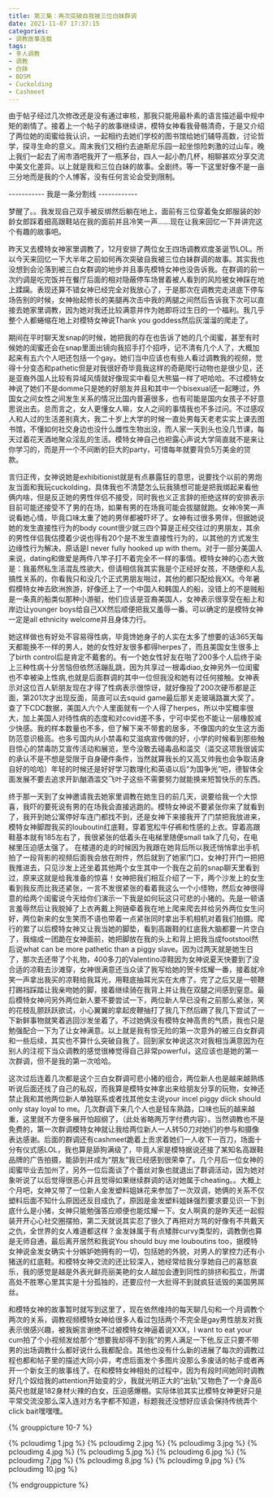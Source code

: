 ```yaml
---
title: 第三集：再次突破自我被三位白妹群调
date: 2021-11-07 17:37:15
categories:
- 调教故事连载
tags:
- 多人调教
- 调教
- 白妹
- BDSM
- Cuckolding
- Cashmeet
---
```


由于帖子经过几次修改还是没有通过审核，那我只能用最朴素的语言描述最中规中矩的剧情了。接着上一个帖子的故事继续讲，模特女神看我骨骼清奇，于是又介绍了两位她的闺蜜给我认识，一起相约去她们学校的图书馆给她们辅导高数，讨论哲学，探寻生命的意义。周末我们又相约去迪斯尼乐园一起坐惊险刺激的过山车，晚上我们一起去了闹市酒吧我开了一瓶茅台，四人一起小酌几杯，相聊甚欢分享交流中美文化差异。以上就是我和三位白妹的故事。全剧终。等一下这里好像不是一亩三分地而是我的个人博客，没有任何言论会受到限制。

----------- 我是一条分割线 ------------

梦醒了。。我发现自己双手被反绑然后躺在地上，面前有三位穿着兔女郎服装的妙龄女郎踩着细高跟鞋站在我的面前并且冷笑一声......现在让我来回忆一下并讲完这个有趣的故事吧。

昨天又去模特女神家里调教了，12月安排了两位女王四场调教欢度圣诞节LOL。所以今天来回忆一下大半年之前如何再次突破自我被三位白妹群调的故事。其实我也没想到会沦落到被三白女群调的地步并且事先模特女神也没告诉我。在群调的前一次约调是吃完饭并在餐厅后面的相对隐蔽停车场冒着被人看到的风险被女神踩在地上蹂躏。表现还算不错女神已经完全对我放心了，于是那次在调教完走进底下停车场告别的时候，女神抬起修长的美腿再次击中我的两腿之间然后告诉我下次可以直接去她家里调教，因为她对我还比较满意并作为她即将过生日的一个福利。我几乎整个人都蜷缩在地上对模特女神说Thank you goddess然后灰溜溜的爬走了。
<!-- more -->
期间在平时聊天发snap的时候，她把我的存在也告诉了她的几个闺蜜，甚至有时候她的闺蜜还会在snap里面出镜向我招手打个招呼，记不清有几个人了，大概加起来有五六个人吧还包括一个gay。她们当中应该也有些人看过调教我的视频，觉得十分变态和pathetic但是对我很好奇毕竟我这样的奇葩爬行动物也是很少见，还是亚裔外国人比较有异域风情就好像现实中看见大熊猫一样了吧哈哈。不过模特女神说了她们不是domme只是她的好朋友并且和其中一个bisexual还一起睡过，外国女之间女性之间发生关系的情况比国内普遍很多，也有可能是国内女孩子不好意思说出去。总而言之，女人更懂女人嘛，女人之间的事情我也不多过问。不过感叹人和人过的生活差别真大，我二十岁上大学的时候一直处男每天老老实实上课去图书馆，不懂如何社交身边也没什么雌性生物出没，而人家一天到头也没几节课，每天过着花天酒地聚众淫乱的生活。模特女神自己也袒露心声说大学简直就不是来让你学习的，而是开一个不间断的巨大的party，可惜每年就要背负5万美金的贷款。

言归正传，女神说她是exhibitionist就是有点暴露狂的意思，说要找个以前的男炮友当面和我玩cuckolding，具体我也不清楚怎么玩我猜想可能是把我绑起来看他俩内啥，但是反正她的男性伴侣不接受，同时我也义正言辞的拒绝这样的安排表示目前可能还接受不了男的在场，如果有男的在场我可能会拔腿就跑。女神冷笑一声说看她心情，毕竟口味太重了她的男伴都被吓坏了。女神有过很多男伴，但据她说她的发生直接性行为的body count很少就三四个算是正经交往过的男朋友，其余的男性伴侣我估摸着少说也得有20个是不发生直接性行为的，以其他的方式发生边缘性行为解决，原话是I never fully hooked up with them。对于一部分美国人来说，dating和做爱是两件八竿子打不着完全不一样的事情。模特女神的心态大致是：我虽然私生活混乱性欲大，但请相信我其实我是个正经好女孩，不随便和人乱搞性关系的，你看我只和没几个正式男朋友啪过，其他的都只配给我XX。今年暑假模特女神去欧洲旅游，好像还上了一个中国人和韩国人的船，没错上的不是贼船是一条真的船类似那种小游艇，他们应该是亚裔美国人，女神表示很享受在船上和岸边让younger boys给自己XX然后顺便把我又羞辱一番。可以确定的是模特女神一定是all ethnicity welcome并且身体力行。

她这样做也有好处不容易得性病，毕竟馋她身子的人实在太多了想要的话365天每天都能换不一样的男人，她的女性好友很多都得herpes了，而且美国女生很多上了birth control后是肯定不戴套的。有一个她女性好友在啪了200多个人后终于染上三种性病十分苦恼但依然活蹦乱跳，因为共享过一根毒diao,女神另外一位闺蜜也不幸被染上性病,也就是后面群调的其中一位但我没和她有过任何接触。女神表示对这位百人斩朋友现在才得了性病表示很惊讶，就好像投了200次硬币都是正面，第201次才出现反面，简直可以去squid game最后那关走玻璃路赢大奖了。查了下CDC数据，美国人六个人里面就有一个人得了herpes，所以中奖概率很大，加上美国人对待性病的态度和对covid差不多，宁可中奖也不能让一层橡胶减少快感。我的样本数量也不多，但了解下来不带套的居多，不像国内的女生这方面防范意识极高。也多亏国内从小禁毒和艾滋病宣传做的好，小学的时候看到那些触目惊心的禁毒防艾宣传活动和展览，至今没敢去碰毒品和滥交（滥交这项我很诚实的承认不是不想是受限于自身硬件条件，当然就算我长的又高又帅我也会争取洁身自好的哈哈）年轻的时候还是好好学习数理化和英语以后“为国争光”吧，德智体全面发展不要去追求开趴酗酒滥交飞叶子这些不需要努力就能换来短暂快乐的东西。

终于那一天到了女神邀请我去她家里调教在她生日的前几天，说要给我一个大惊喜，我吓的要死说有男的在场我会直接逃跑的。模特女神说不要紧张你来了就看到了，我开到她公寓停好车连门都找不到，还是女神下来接我开了门禁把我放进来，模特女神脚蹬我买的louboutin红底鞋，穿着宽松牛仔裤和性感的上衣。穿着高跟鞋基本就有185左右了，我很紧张的低着头在电梯里随便small talk了几句，在电梯里压迫感太强了。 在楼道的走的时候因为我跟在她背后所以我还悄悄拿出手机拍了一段背影的视频后面我会放在附件，然后就到了她家门口，女神打开门一把把我推进去，只见沙发上还坐着其他两个女生其中一个我在之前的snap聊天里看到过，原来这就是给我准备的惊喜！女神把我们相互介绍了一下，两个沙发上的女生看到我反而比我还紧张，一言不发很紧张的看着我这么一个小怪物，然后女神很得意的给两个闺蜜说今天给你们演示一下我是如何玩这只可悲的小猪的。先是一顿语言羞辱然后让我脱掉了上衣再戴上狗链牵着我在地上爬来爬去并给另外两位女生问好，两位新来的女生笑而不语也带着一点紧张同时拿出手机相机对着我们拍摄。爬行的累了以后模特女神又让我当她的脚垫，看到高跟鞋的红底我大脑都要一片空白了，我缩成一团跪在女神面前，她把脚放在我的头上和背上把我当成footstool然后说what can be more pathetic than a piggy slave。因为过两天就是她生日了，那次去还带了个礼物，400多刀的Valentino凉鞋因为女神说夏天快要到了没合适的凉鞋去沙滩穿，女神很满意还当众读了我写给她的贺卡炫耀一番，接着就冷笑一声拿出我买的凉鞋给我耳光，用鞋底抽耳光实在太疼了。完了之后又是一顿鞭打踢裆踩踏让我亲吻她的脚，接着继续骑在我背上并让我在双腿之间感到窒息。最后模特女神问另外两位新人要不要尝试一下，两位新人早已没有之前那么紧张，笑的花枝乱颤跃跃欲试，小心翼翼的拿起皮鞭抽打了我几下然后踢了我几下尝试了一下新鲜事物就笑着逃回沙发坐着了。不过她俩没有模特女神高贵的气质，我也只是勉强配合一下为了让女神满意。以上就是我有惊无险的第一次意外的被三白女群调和一些后续，其实也不算什么突破自我了。回到家女神说这次对我相当满意因为在别人的注视下当众调教的感觉很棒觉得自己非常powerful，这应该也是她的第一次群调，但不是我的第一次哈哈。

这次过后连着几次都是这个三白女群调可悲小猪的组合，两位新人也是越来越熟练听说后面还找了自己的私奴，而我算是模特女神拿出来给朋友分享的玩物，女神还禁止我和其他两位新人单独联系或者找其他女主说your incel piggy diick should only stay loyal to me。几次群调下来几个人也是轻车熟路，口味也玩的越来越重，这里就不方便多展开怕超纲了，（此处省略两万字付费内容）。当然调教也不是免费的，第一次群调模特女神就让我给两位新人一人转50刀对她们的参与和摄像表达感谢。后面的群调还有cashmeet跪着上贡求着她们一人收下一百刀，场面十分有仪式感LOL，我也算是舔狗满级了，毕竟人家是模特据说还接了某知名高跟鞋品牌的广告拍摄，能舔到并成为“朋友”我已经感到很荣幸了。几个月后一位女神的闺蜜毕业去加州了，另外一位后面谈了个蕾丝对象也就退出了群调活动，因为她对象听说了以后觉得很恶心并且觉得如果继续群调的话对她属于cheating。。大概上个月吧，女神又带了一位新人金发塑料姐妹花来参加了一次双调，她俩的关系不仅塑料后面不知什么原因还反目成仇了，原因是金发塑料姐妹强烈要求要见识一下到底什么是小猪，女神只能勉强答应顺便也能炫耀一下。女人啊真的是昨天还一起假装开开心心社交圈摆拍，第二天就说其实忍了很久了再把对方骂的好像有不共戴天之仇，全世界的女人难道都这样？金发妹属于有点矮胖curvy类型的，调教倒也算是无师自通，最后离开居然和我说You should buy me louboutins too，据模特女神说金发女确实十分嫉妒她拥有的一切，包括她的外貌，对男人的掌控力还有小猪送的红底鞋。和模特女神交流的还比较深入，她经常给我分享她自己的喜怒哀乐，我的感觉是越是外表光鲜亮丽美艳的女人越加会遭到同性的排挤和孤立，所谓高处不胜寒心里其实是十分孤独的，还要应付一大批得不到就疯狂诋毁的美国男屌丝。

和模特女神的故事暂时就写到这里了，现在依然维持的每天聊几句和一个月调教个两次的关系，调教视频模特女神给很多人看过包括两个不完全是gay男性朋友对我表示很感兴趣，被我婉言谢绝不过被模特女神逼着说XXX，I want to eat your cum拍了个小视频发给那个“想要我却得不到我”的男人满足一下他,反正只要不带男的出场调教什么都好说什么我都配合。其他也没有什么新的进展了每次的调教过程也都和帖子里的描述大同小异，考虑后面发个多图片没那么多废话的帖子或者再开一个新女王的故事线了。在和模特女神相处的过程中，因为有段时间她同时调教好几个奴给我的attention开始变的少，我就光明正大的“出轨”又物色了一个身高6英尺也就是182身材火辣的白女，压迫感爆棚。实际体验其实比模特女神更好只是平常交流没那么深入连对方名字都不知道，标题我还没想好应该会保持传统弄个click bait嘿嘿嘿。

{% grouppicture 10-7 %}

{% pcloudimg 1.jpg %}
{% pcloudimg 2.jpg %}
{% pcloudimg 3.jpg %}
{% pcloudimg 4.jpg %}
{% pcloudimg 5.jpg %}
{% pcloudimg 6.jpg %}
{% pcloudimg 7.jpg %}
{% pcloudimg 8.jpg %}
{% pcloudimg 9.jpg %}
{% pcloudimg 10.jpg %}

{% endgrouppicture %}
